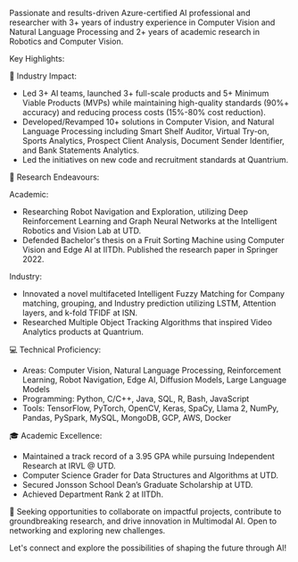 Passionate and results-driven Azure-certified AI professional and researcher with 3+ years of industry experience in Computer Vision and Natural Language Processing and 2+ years of academic research in Robotics and Computer Vision.

Key Highlights:

🌟 Industry Impact:

- Led 3+ AI teams, launched 3+ full-scale products and 5+ Minimum Viable Products (MVPs) while maintaining high-quality standards (90%+ accuracy) and reducing process costs (15%-80% cost reduction).
- Developed/Revamped 10+ solutions in Computer Vision, and Natural Language Processing including Smart Shelf Auditor, Virtual Try-on, Sports Analytics, Prospect Client Analysis, Document Sender Identifier, and Bank Statements Analytics.
- Led the initiatives on new code and recruitment standards at Quantrium.

🔬 Research Endeavours:

Academic:

- Researching Robot Navigation and Exploration, utilizing Deep Reinforcement Learning and Graph Neural Networks at the Intelligent Robotics and Vision Lab at UTD.
- Defended Bachelor's thesis on a Fruit Sorting Machine using Computer Vision and Edge AI at IITDh. Published the research paper in Springer 2022.

Industry:

- Innovated a novel multifaceted Intelligent Fuzzy Matching for Company matching, grouping, and Industry prediction utilizing LSTM, Attention layers, and k-fold TFIDF at ISN.
- Researched Multiple Object Tracking Algorithms that inspired Video Analytics products at Quantrium.

💻 Technical Proficiency:

- Areas: Computer Vision, Natural Language Processing, Reinforcement Learning, Robot Navigation, Edge AI, Diffusion Models, Large Language Models 
- Programming: Python, C/C++, Java, SQL, R, Bash, JavaScript
- Tools: TensorFlow, PyTorch, OpenCV, Keras, SpaCy, Llama 2, NumPy, Pandas, PySpark, MySQL, MongoDB, GCP, AWS, Docker

🎓 Academic Excellence:

- Maintained a track record of a 3.95 GPA while pursuing Independent Research at IRVL @ UTD.
- Computer Science Grader for Data Structures and Algorithms at UTD.
- Secured Jonsson School Dean’s Graduate Scholarship at UTD.
- Achieved Department Rank 2 at IITDh.

🚀 Seeking opportunities to collaborate on impactful projects, contribute to groundbreaking research, and drive innovation in Multimodal AI. Open to networking and exploring new challenges. 

Let's connect and explore the possibilities of shaping the future through AI!
